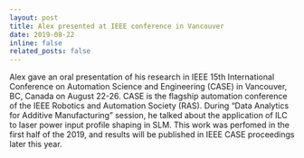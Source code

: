 ```yaml
---
layout: post
title: Alex presented at IEEE conference in Vancouver
date: 2019-08-22
inline: false
related_posts: false
---
```

Alex gave an oral presentation of his research in IEEE 15th International Conference on Automation Science and Engineering (CASE) in Vancouver, BC, Canada on August 22-26. CASE is the flagship automation conference of the IEEE Robotics and Automation Society (RAS). During “Data Analytics for Additive Manufacturing” session, he talked about the application of ILC to laser power input profile shaping in SLM. This work was perfomed in the first half of the 2019, and results will be published in IEEE CASE proceedings later this year.
